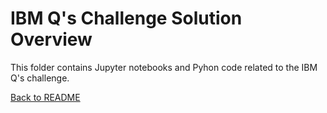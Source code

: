 # IBM Q's Challenge Solution Overview

This folder contains Jupyter notebooks and Pyhon code related to the IBM Q's challenge.

[Back to README](../README.md)
